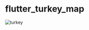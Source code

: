 # flutter_turkey_map

![turkey](https://github.com/vahdettinmete/Flutter_Turkey_Map/assets/87417112/6dced542-9d35-4bed-afe0-c38ab57346e9)
